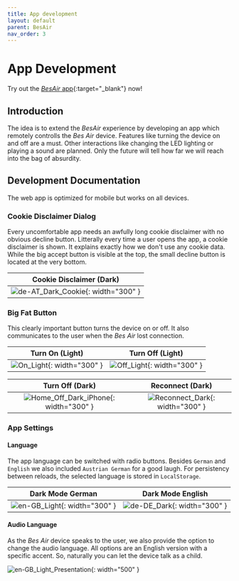 ```yaml
---
title: App development
layout: default
parent: BesAir
nav_order: 3
---
```


# App Development

Try out the [_BesAir_ app](http://bes-air.😡🤖.ml/){:target="\_blank"} now!

## Introduction

The idea is to extend the _BesAir_ experience by developing an app which remotely controlls the _Bes Air_ device. Features like turning the device on and off are a must. Other interactions like changing the LED lighting or playing a sound are planned. Only the future will tell how far we will reach into the bag of absurdity.

## Development Documentation

The web app is optimized for mobile but works on all devices.

### Cookie Disclaimer Dialog

Every uncomfortable app needs an awfully long cookie disclaimer with no obvious decline button. Litterally every time a user opens the app, a cookie disclaimer is shown. It explains exactly how we don't use any cookie data. While the big accept button is visible at the top, the small decline button is located at the very bottom.

| Cookie Disclaimer (Dark) |
| :-----: |
| ![de-AT_Dark_Cookie](assets/app-screenshots/disclaimers/de-AT_Dark_Cookie.png){: width="300"  } |

### Big Fat Button

This clearly important button turns the device on or off. It also communicates to the user when the _Bes Air_ lost connection.

| Turn On (Light) | Turn Off (Light) |
| :-----: | :-----: |
| ![On_Light](assets/app-screenshots/home/On_Light.png){: width="300" } | ![Off_Light](assets/app-screenshots/home/Off_Light.png){: width="300" } |

| Turn Off (Dark) | Reconnect (Dark) |
| :-----: | :-----: |
| ![Home_Off_Dark_iPhone](assets/app-screenshots/home/Off_Dark.png){: width="300" } | ![Reconnect_Dark](assets/app-screenshots/home/Reconnect_Dark.png){: width="300" } |

### App Settings

#### Language

The app language can be switched with radio buttons. Besides `German` and `English` we also included `Austrian German` for a good laugh. For persistency between reloads, the selected language is stored in `LocalStorage`.

|                                Dark Mode German                                 |                               Dark Mode English                               |
| :-----------------------------------------------------------------------------: | :---------------------------------------------------------------------------: |
| ![en-GB_Light](assets/app-screenshots/settings/en-GB_Light.png){: width="300" } | ![de-DE_Dark](assets/app-screenshots/settings/de-DE_Dark.png){: width="300" } |

#### Audio Language

As the _Bes Air_ device speaks to the user, we also provide the option to change the audio language. All options are an English version with a specific accent. So, naturally you can let the device talk as a child.

![en-GB_Light_Presentation](assets/app-screenshots/settings/en-GB_Light_Presentation.jpg){: width="500" }
